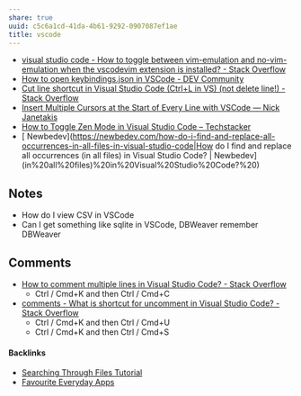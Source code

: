 ```yaml
---
share: true
uuid: c5c6a1cd-41da-4b61-9292-0907087ef1ae
title: vscode
---
```

* [visual studio code - How to toggle between vim-emulation and no-vim-emulation when the vscodevim extension is installed? - Stack Overflow](https://stackoverflow.com/questions/47502318/how-to-toggle-between-vim-emulation-and-no-vim-emulation-when-the-vscodevim-exte)
* [How to open keybindings.json in VSCode - DEV Community](https://dev.to/taoliu12/how-to-open-keybindings-json-in-vscode-5a9h)
* [Cut line shortcut in Visual Studio Code (Ctrl+L in VS) (not delete line!) - Stack Overflow](https://stackoverflow.com/questions/50367538/cut-line-shortcut-in-visual-studio-code-ctrll-in-vs-not-delete-line)
* [Insert Multiple Cursors at the Start of Every Line with VSCode — Nick Janetakis](https://nickjanetakis.com/blog/insert-multiple-cursors-at-the-start-of-every-line-with-vscode#:~:text=Press%20SHIFT%20%2B%20ALT%20%2B%20I%20to,the%20start%20of%20every%20line)
* [How to Toggle Zen Mode in Visual Studio Code – Techstacker](https://techstacker.com/vscode-toggle-zen-mode/)
* [ Newbedev](https://newbedev.com/how-do-i-find-and-replace-all-occurrences-in-all-files-in-visual-studio-code|How do I find and replace all occurrences (in all files) in Visual Studio Code? | Newbedev](in%20all%20files)%20in%20Visual%20Studio%20Code?%20)


## Notes

  * How do I view CSV in VSCode
  * Can I get something like sqlite in VSCode, DBWeaver remember DBWeaver
## Comments

* [How to comment multiple lines in Visual Studio Code? - Stack Overflow](https://stackoverflow.com/questions/34316156/how-to-comment-multiple-lines-in-visual-studio-code)
  * Ctrl / Cmd+K and then Ctrl / Cmd+C
* [comments - What is shortcut for uncomment in Visual Studio Code? - Stack Overflow](https://stackoverflow.com/questions/51383050/what-is-shortcut-for-uncomment-in-visual-studio-code)
  * Ctrl / Cmd+K and then Ctrl / Cmd+U
  * Ctrl / Cmd+K and then Ctrl / Cmd+S

#### Backlinks

* [Searching Through Files Tutorial](/21c0a45b-3f65-446a-bcae-89242cc63469)
* [Favourite Everyday Apps](/444ff7c7-77b4-483c-b801-3955d2daeb0a)